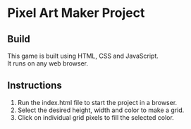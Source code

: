 # Pixel Art Maker Project

## Build

This game is built using HTML, CSS and JavaScript.<br/>
It runs on any web browser.

## Instructions

1. Run the index.html file to start the project in a browser.<br/>
2. Select the desired height, width and color to make a grid.<br/>
3. Click on individual grid pixels to fill the selected color.
